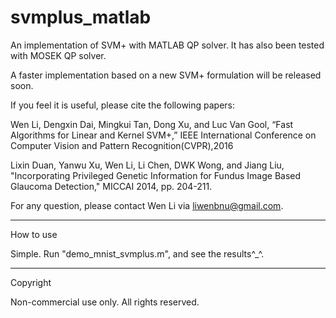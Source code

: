 # svmplus_matlab
An implementation of SVM+ with MATLAB QP solver. It has also been tested with MOSEK QP solver. 

A faster implementation based on a new SVM+ formulation will be released soon. 

If you feel it is useful, please cite the following papers:

Wen Li, Dengxin Dai, Mingkui Tan, Dong Xu, and Luc Van Gool, “Fast Algorithms for Linear and Kernel SVM+,” IEEE International Conference on Computer Vision and Pattern Recognition(CVPR),2016

Lixin Duan, Yanwu Xu, Wen Li, Li Chen, DWK Wong, and Jiang Liu, "Incorporating Privileged Genetic Information for Fundus Image Based Glaucoma Detection," MICCAI 2014, pp. 204-211. 

For any question, please contact Wen Li via liwenbnu@gmail.com. 

------------------------
How to use

Simple. Run "demo_mnist_svmplus.m", and see the results^_^.

------------------------
Copyright

Non-commercial use only. All rights reserved. 
